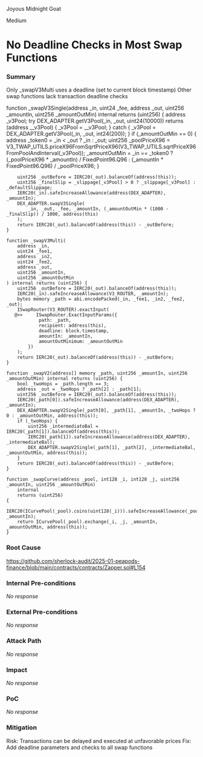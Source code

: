 Joyous Midnight Goat

Medium

# No Deadline Checks in Most Swap Functions

### Summary

 Only _swapV3Multi uses a deadline (set to current block timestamp)
Other swap functions lack transaction deadline checks

 function _swapV3Single(address _in, uint24 _fee, address _out, uint256 _amountIn, uint256 _amountOutMin)
        internal
        returns (uint256)
    {
        address _v3Pool;
        try DEX_ADAPTER.getV3Pool(_in, _out, uint24(10000)) returns (address __v3Pool) {
            _v3Pool = __v3Pool;
        } catch {
            _v3Pool = DEX_ADAPTER.getV3Pool(_in, _out, int24(200));
        }
        if (_amountOutMin == 0) {
            address _token0 = _in < _out ? _in : _out;
            uint256 _poolPriceX96 =
                V3_TWAP_UTILS.priceX96FromSqrtPriceX96(V3_TWAP_UTILS.sqrtPriceX96FromPoolAndInterval(_v3Pool));
            _amountOutMin = _in == _token0
                ? (_poolPriceX96 * _amountIn) / FixedPoint96.Q96
                : (_amountIn * FixedPoint96.Q96) / _poolPriceX96;
        }

        uint256 _outBefore = IERC20(_out).balanceOf(address(this));
        uint256 _finalSlip = _slippage[_v3Pool] > 0 ? _slippage[_v3Pool] : _defaultSlippage;
        IERC20(_in).safeIncreaseAllowance(address(DEX_ADAPTER), _amountIn);
        DEX_ADAPTER.swapV3Single(
            _in, _out, _fee, _amountIn, (_amountOutMin * (1000 - _finalSlip)) / 1000, address(this)
        );
        return IERC20(_out).balanceOf(address(this)) - _outBefore;
    }

    function _swapV3Multi(
        address _in,
        uint24 _fee1,
        address _in2,
        uint24 _fee2,
        address _out,
        uint256 _amountIn,
        uint256 _amountOutMin
    ) internal returns (uint256) {
        uint256 _outBefore = IERC20(_out).balanceOf(address(this));
        IERC20(_in).safeIncreaseAllowance(V3_ROUTER, _amountIn);
        bytes memory _path = abi.encodePacked(_in, _fee1, _in2, _fee2, _out);
        ISwapRouter(V3_ROUTER).exactInput(
       @>>     ISwapRouter.ExactInputParams({
                path: _path,
                recipient: address(this),
                deadline: block.timestamp,
                amountIn: _amountIn,
                amountOutMinimum: _amountOutMin
            })
        );
        return IERC20(_out).balanceOf(address(this)) - _outBefore;
    }

    function _swapV2(address[] memory _path, uint256 _amountIn, uint256 _amountOutMin) internal returns (uint256) {
        bool _twoHops = _path.length == 3;
        address _out = _twoHops ? _path[2] : _path[1];
        uint256 _outBefore = IERC20(_out).balanceOf(address(this));
        IERC20(_path[0]).safeIncreaseAllowance(address(DEX_ADAPTER), _amountIn);
        DEX_ADAPTER.swapV2Single(_path[0], _path[1], _amountIn, _twoHops ? 0 : _amountOutMin, address(this));
        if (_twoHops) {
            uint256 _intermediateBal = IERC20(_path[1]).balanceOf(address(this));
            IERC20(_path[1]).safeIncreaseAllowance(address(DEX_ADAPTER), _intermediateBal);
            DEX_ADAPTER.swapV2Single(_path[1], _path[2], _intermediateBal, _amountOutMin, address(this));
        }
        return IERC20(_out).balanceOf(address(this)) - _outBefore;
    }

    function _swapCurve(address _pool, int128 _i, int128 _j, uint256 _amountIn, uint256 _amountOutMin)
        internal
        returns (uint256)
    {
        IERC20(ICurvePool(_pool).coins(uint128(_i))).safeIncreaseAllowance(_pool, _amountIn);
        return ICurvePool(_pool).exchange(_i, _j, _amountIn, _amountOutMin, address(this));
    }


### Root Cause

https://github.com/sherlock-audit/2025-01-peapods-finance/blob/main/contracts/contracts/Zapper.sol#L154

### Internal Pre-conditions

_No response_

### External Pre-conditions

_No response_

### Attack Path

_No response_

### Impact

_No response_

### PoC

_No response_

### Mitigation

Risk: Transactions can be delayed and executed at unfavorable prices
Fix: Add deadline parameters and checks to all swap functions